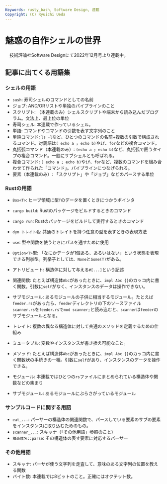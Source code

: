 ```yaml
---
Keywords: rusty_bash, Software Design, 連載
Copyright: (C) Ryuichi Ueda
---
```


# 魅惑の自作シェルの世界

　技術評論社Software Designにて2022年12月号より連載中。


## 記事に出てくる用語集

### シェルの用語

* `sush`: 寿司シェルのコマンドとしての名前
* ジョブ: AND/ORリストや単独のパイプラインのこと
* スクリプト: （本連載のみ）シェルスクリプトや端末から読み込んだプログラム。文法上、最上位の単位
* 寿司シェル: 本連載で作っているシェル。
* 単語: コマンドやコマンドの引数を表す文字列のこと
* 単純コマンド: `ls -l`など、ひとつのコマンドの名前+複数の引数で構成されるコマンド。対義語は`( echo a ; echo b)`や`if`、`for`などの複合コマンド。
* 丸括弧コマンド（本連載のみ）: `(echo a ; echo b)`など、丸括弧で囲うタイプの複合コマンド。一般にサブシェルとも呼ばれる。
* 複合コマンド: `( echo a ; echo b)`や`if`、`for`など、複数のコマンドを組み合わせて作られた「コマンド」。パイプラインにつなげられる。
* 要素（本連載のみ）: 「スクリプト」や「ジョブ」などのパースする単位

### Rustの用語

* `Box<T>`: ヒープ領域に型`T`のデータを置くときにつかうポインタ
* `cargo build`: Rustのパッケージをビルドするときのコマンド
* `cargo run`: Rustのパッケージをビルドして実行するときのコマンド
* `dyn トレイト名`: 共通のトレイトを持つ任意の型を表すときの表現方法
* `use`: 型や関数を使うときにパスを通すために使用
* `Option<T>`型: 「なにかデータが1個ある、あるいはない」という状態を表現できる列挙型。列挙子としては、`None`と`Some(T)`がある。
* アトリビュート: 構造体に対して与える`#[...]`という記述

* 関連関数: たとえば構造体`Abc`があったときに、`impl Abc {}`のカッコ内に書く関数。引数に`self`がなく、インスタンスのデータは操作できない。
* サブモジュール: あるモジュールの子供に相当するモジュール。たとえば`feeder.rs`があったら、`feeder`ディレクトリの下のソースファイル`scanner.rs`を`feeder.rs`で`mod scanner;`と読み込むと、`scanner`は`feeder`のサブモジュールとなる。
* トレイト: 複数の異なる構造体に対して共通のメソッドを定義するための仕組み
* ミュータブル: 変数やインスタンスが書き換え可能なこと。
* メソッド: たとえば構造体`Abc`があったときに、`impl Abc {}`のカッコ内に書く関数状の手続きの一種。引数に`self`があり、インスタンスのデータを操作できる。
* モジュール: 本連載ではひとつの`rs`ファイルにまとめられている構造体や関数などの集まり
* サブモジュール: あるモジュールにぶらさがっているモジュール

### サンプルコードに関する用語

* `eat_...`: パーサーの構造体の関連関数で、パースしている要素のサブの要素をインスタンスに取り込むためのもの。
* `scanner_...`: スキャナ（「その他用語」参照のこと）
* `構造体名::parse`: その構造体の表す要素に対応するパーサー

### その他用語

* スキャナ: パーサが使う文字列を走査して、意味のある文字列の位置を教える関数
* バイト数: 本連載では8ビットのこと。正確にはオクテット数。
